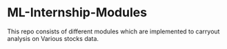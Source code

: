 # ML-Internship-Modules
This repo consists of different modules which are implemented to carryout analysis on Various stocks data. 

